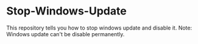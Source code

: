 # Stop-Windows-Update
This repository tells you how to stop windows update and disable it. Note: Windows update can't be disable permanently.
